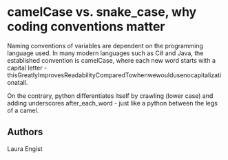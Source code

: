 # camelCase vs. snake_case, why coding conventions matter 
 
Naming conventions of variables are dependent on the programming language used. In many modern languages such as C# and Java, the established convention is camelCase, where each new word starts with a capital letter - thisGreatlyImprovesReadabilityComparedTowhenwewouldusenocapitalizationatall.

On the contrary, python differentiates itself by crawling (lower case) and adding underscores after_each_word - just like a python between the legs of a camel. 

## Authors
Laura Engist
